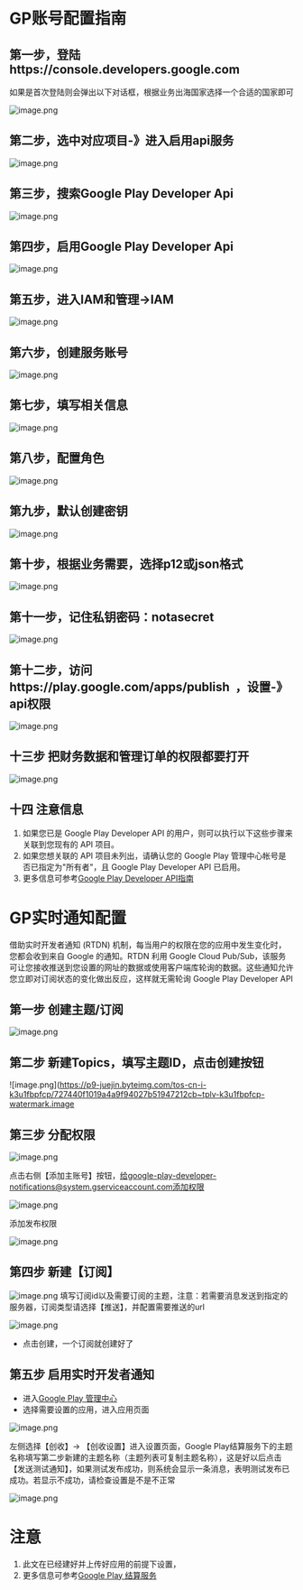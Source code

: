# GP账号配置指南
## 第一步，登陆https://console.developers.google.com
如果是首次登陆则会弹出以下对话框，根据业务出海国家选择一个合适的国家即可

![image.png](https://p3-juejin.byteimg.com/tos-cn-i-k3u1fbpfcp/6bcd4241d2094e69b8bfd9e47416827b~tplv-k3u1fbpfcp-watermark.image?)

##  第二步，选中对应项目-》进入启用api服务

![image.png](https://p9-juejin.byteimg.com/tos-cn-i-k3u1fbpfcp/116d75af7f8f4a1d8f78e6224999b41b~tplv-k3u1fbpfcp-watermark.image?)

## 第三步，搜索Google Play Developer Api

![image.png](https://p9-juejin.byteimg.com/tos-cn-i-k3u1fbpfcp/12b8ac32deec45eb8a93f781369c6fbe~tplv-k3u1fbpfcp-watermark.image?)
##  第四步，启用Google Play Developer Api

![image.png](https://p6-juejin.byteimg.com/tos-cn-i-k3u1fbpfcp/89cba83abe7543539ead9b5e55b37e2c~tplv-k3u1fbpfcp-watermark.image?)

## 第五步，进入IAM和管理->IAM

![image.png](https://p9-juejin.byteimg.com/tos-cn-i-k3u1fbpfcp/46649f2b293e4c13a576c4c5344fea6a~tplv-k3u1fbpfcp-watermark.image?)
##  第六步，创建服务账号

![image.png](https://p1-juejin.byteimg.com/tos-cn-i-k3u1fbpfcp/50682a8d372d47beb262d3fdf40d4f14~tplv-k3u1fbpfcp-watermark.image?)
## 第七步，填写相关信息

![image.png](https://p6-juejin.byteimg.com/tos-cn-i-k3u1fbpfcp/65cf341752904a298eb5c9663e2b00ed~tplv-k3u1fbpfcp-watermark.image?)

## 第八步，配置角色

![image.png](https://p6-juejin.byteimg.com/tos-cn-i-k3u1fbpfcp/be51a1a8e862407492266218c6d61663~tplv-k3u1fbpfcp-watermark.image?)

## 第九步，默认创建密钥


![image.png](https://p9-juejin.byteimg.com/tos-cn-i-k3u1fbpfcp/816b0cdaab60444f81d0899019e58d31~tplv-k3u1fbpfcp-watermark.image?)

## 第十步，根据业务需要，选择p12或json格式


![image.png](https://p6-juejin.byteimg.com/tos-cn-i-k3u1fbpfcp/7d2f7f392cd54df3801f11347398df01~tplv-k3u1fbpfcp-watermark.image?)


##  第十一步，记住私钥密码：notasecret


![image.png](https://p9-juejin.byteimg.com/tos-cn-i-k3u1fbpfcp/1dd9f9fc2de14b4581047db31012a649~tplv-k3u1fbpfcp-watermark.image?)

## 第十二步，访问https://play.google.com/apps/publish  ，设置-》api权限


![image.png](https://p9-juejin.byteimg.com/tos-cn-i-k3u1fbpfcp/b9091548ff27468882251cff984b829f~tplv-k3u1fbpfcp-watermark.image?)

## 十三步 把财务数据和管理订单的权限都要打开


![image.png](https://p3-juejin.byteimg.com/tos-cn-i-k3u1fbpfcp/58cb3b354a9d4d0aa5bf81a08cd52b77~tplv-k3u1fbpfcp-watermark.image?)

## 十四 注意信息
1.  如果您已是 Google Play Developer API 的用户，则可以执行以下这些步骤来关联到您现有的 API 项目。
1.  如果您想关联的 API 项目未列出，请确认您的 Google Play 管理中心帐号是否已指定为"所有者"，且 Google Play Developer API 已启用。
1.  更多信息可参考[Google Play Developer API指南](https://developers.google.com/android-publisher/getting_started?hl=zh-cn)

# GP实时通知配置
借助实时开发者通知 (RTDN) 机制，每当用户的权限在您的应用中发生变化时，您都会收到来自 Google 的通知。RTDN 利用 Google Cloud Pub/Sub，该服务可让您接收推送到您设置的网址的数据或使用客户端库轮询的数据。这些通知允许您立即对订阅状态的变化做出反应，这样就无需轮询 Google Play Developer API

## 第一步 创建主题/订阅

![image.png](https://p9-juejin.byteimg.com/tos-cn-i-k3u1fbpfcp/4e13e7d2bce74c4c893bc32273e8554b~tplv-k3u1fbpfcp-watermark.image?)

##  第二步 新建Topics，填写主题ID，点击创建按钮


![image.png](https://p9-juejin.byteimg.com/tos-cn-i-k3u1fbpfcp/727440f1019a4a9f94027b51947212cb~tplv-k3u1fbpfcp-watermark.image

## 第三步 分配权限


![image.png](https://p6-juejin.byteimg.com/tos-cn-i-k3u1fbpfcp/66100cb3b44d4d4bab6ed4547ca596b9~tplv-k3u1fbpfcp-watermark.image?)

点击右侧【添加主账号】按钮，给google-play-developer-notifications@system.gserviceaccount.com添加权限

![image.png](https://p6-juejin.byteimg.com/tos-cn-i-k3u1fbpfcp/e245bb5c262846f28f7e1b3c7e83ba00~tplv-k3u1fbpfcp-watermark.image?)

添加发布权限

![image.png](https://p1-juejin.byteimg.com/tos-cn-i-k3u1fbpfcp/717022c05e334c84aeccf07ed0ad6c9e~tplv-k3u1fbpfcp-watermark.image?)

##  第四步 新建【订阅】

![image.png](https://p1-juejin.byteimg.com/tos-cn-i-k3u1fbpfcp/8ba0f9cfa24e4727b0865fdd0c2f2970~tplv-k3u1fbpfcp-watermark.image?)
填写订阅id以及需要订阅的主题，注意：若需要消息发送到指定的服务器，订阅类型请选择【推送】，并配置需要推送的url

![image.png](https://p3-juejin.byteimg.com/tos-cn-i-k3u1fbpfcp/c6ec16d141d3466b93851ac7db44b4de~tplv-k3u1fbpfcp-watermark.image?)
-   点击创建，一个订阅就创建好了

## 第五步 启用实时开发者通知
-   进入[Google Play 管理中心](https://play.google.com/console/?hl=zh-cn)
-   选择需要设置的应用，进入应用页面


![image.png](https://p6-juejin.byteimg.com/tos-cn-i-k3u1fbpfcp/c218f4f782e54c969e75e336b6441a86~tplv-k3u1fbpfcp-watermark.image?)

左侧选择【创收】-> 【创收设置】进入设置页面，Google Play结算服务下的主题名称填写第二步新建的主题名称（主题列表可复制主题名称），这是好以后点击【发送测试通知】，如果测试发布成功，则系统会显示一条消息，表明测试发布已成功。若显示不成功，请检查设置是不是不正常

![image.png](https://p6-juejin.byteimg.com/tos-cn-i-k3u1fbpfcp/6d1d0e1bf28944a6a9b760c7e579f6e1~tplv-k3u1fbpfcp-watermark.image?)

# 注意

1.  此文在已经建好并上传好应用的前提下设置，
1.  更多信息可参考[Google Play 结算服务](https://developer.android.com/google/play/billing/getting-ready?hl=zh-cn#configure-rtdn)

